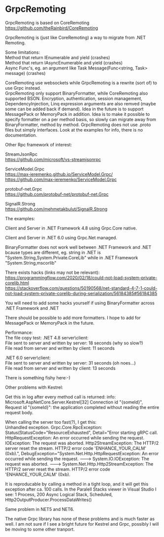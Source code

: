 # GrpcRemoting

GrpcRemoting is based on CoreRemoting  
https://github.com/theRainbird/CoreRemoting  

GrpcRemoting is (just like CoreRemoting) a way to migrate from .NET Remoting.  

Some limitations:  
Method that return IEnumerable and yield (crashes)  
Method that return IAsyncEnumerable and yield (crashes)  
Async Func's, eg. an argument like Task Message(Func<string, Task<string>> message) (crashes)  

CoreRemoting use websockets while GrpcRemoting is a rewrite (sort of) to use Grpc instead.  
GrpcRemoting only support BinaryFormatter, while CoreRemoting also supported BSON.
Encryption, authentication, session management, DependencyInjection, Linq expression arguments are also remved (maybe some can be added back if demand).
Idea in the future is to support MessagePack or MemoryPack in addition.
Idea is to make it possible to specify formatter on a per method basis, so slowly can migrate away from BinaryFormatter, method by method.
GrpcRemoting does not use .proto files but simply interfaces. Look at the examples for info, there is no documentation.  

Other Rpc framework of interest:

StreamJsonRpc  
https://github.com/microsoft/vs-streamjsonrpc  

ServiceModel.Grpc   
https://max-ieremenko.github.io/ServiceModel.Grpc/  
https://github.com/max-ieremenko/ServiceModel.Grpc  

protobuf-net.Grpc  
https://github.com/protobuf-net/protobuf-net.Grpc  

SignalR.Strong  
https://github.com/mehmetakbulut/SignalR.Strong  

The examples:

Client and Server in .NET Framework 4.8 using Grpc.Core native.

Client and Server in .NET 6.0 using Grpc.Net managed.

BinaryFormatter does not work well between .NET Framework and .NET bcause types are different,
eg. string in .NET is "System.String,System.Private.CoreLib" while in .NET Framework "System.String,mscorlib"

There exists hacks (links may not be relevant):
https://programmingflow.com/2020/02/18/could-not-load-system-private-corelib.html  
https://stackoverflow.com/questions/50190568/net-standard-4-7-1-could-not-load-system-private-corelib-during-serialization/56184385#56184385  

You will need to add some hacks yourself if using BinaryFormatter across .NET Framework and .NET

There should be possible to add more formatters. I hope to add for MessagePack or MemoryPack in the future.

Performance:  
The file copy test:
.NET 4.8 server\client:  
File sent to server and written by server: 18 seconds (why so slow?)  
File read from server and written by client: 11 seconds  

.NET 6.0 server\client:  
File sent to server and written by server: 31 seconds (oh noes...)  
File read from server and written by client: 13 seconds  

There is something fishy here:-)

Other problems with Kestrel:

Get this in log after every method call is returned:
info: Microsoft.AspNetCore.Server.Kestrel[32]
      Connection id "{someId}", Request id "{someId}": the application completed without reading the entire request body.
      
When calling the server too fast(?), I get this:      
Unhandled exception. Grpc.Core.RpcException: Status(StatusCode="ResourceExhausted", Detail="Error starting gRPC call. HttpRequestException: An error occurred while sending the request. IOException: The request was aborted. Http2StreamException: The HTTP/2 server reset the stream. HTTP/2 error code 'ENHANCE_YOUR_CALM' (0xb).", DebugException="System.Net.Http.HttpRequestException: An error occurred while sending the request.
 ---> System.IO.IOException: The request was aborted.
 ---> System.Net.Http.Http2StreamException: The HTTP/2 server reset the stream. HTTP/2 error code 'ENHANCE_YOUR_CALM' (0xb).      
 
It is reproducable by calling a method in a tight loop, and it will get this exception after ca. 100 calls.
In the Paralell Stacks viewer in Visual Studio I see:
1 Process, 200 Async Logical Stack, Scheduled, Http2OutputProducer.ProcessDataWrites()

Same problem in NET5 and NET6.

The native Grpc library has none of these problems and is much faster as well. I am not sure if I see a bright future for Kestrel and Grpc, possibly I will be moving to some other tranport.


